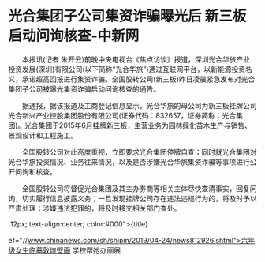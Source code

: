 # 光合集团子公司集资诈骗曝光后 新三板启动问询核查-中新网

　　本报讯(记者 朱开云)前晚中央电视台《焦点访谈》报道，深圳光合华旅产业投资发展(深圳)有限公司(以下简称“光合华旅”)通过互联网平台，以新能源投资名义，承诺超高回报进行集资诈骗。全国股转公司(新三板)昨日凌晨紧急发布对光合集团子公司被曝光集资诈骗启动问询核查的通告。

　　据通报，据该报道及工商登记信息显示，光合华旅的母公司为新三板挂牌公司光合新兴产业控股集团股份有限公司(证券代码：832657，证券简称：光合集团)。光合集团于2015年6月挂牌新三板，主营业务为园林绿化苗木生产与销售、景观设计和工程施工。

　　全国股转公司对此高度重视，立即要求光合集团停牌自查；同时就光合集团对光合华旅投资情况、业务往来情况，以及是否涉嫌光合华旅集资诈骗等事项进行公开问询和核查。

　　全国股转公司将督促光合集团及其主办券商等相关主体尽快查清事实，回复问询，切实履行信息披露义务；一旦发现挂牌公司存在违法违规行为的，将及时予以严肃处理；涉嫌违法犯罪的，将及时移交相关部门查处。

:12px; text-align:center; color:#000">{title}

ef="//www.chinanews.com/sh/shipin/2019/04-24/news812926.shtml">六年级女生临摹敦煌壁画 学校帮她办画展
